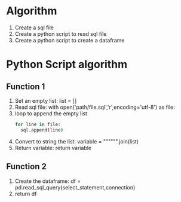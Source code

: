 # Algorithm

1. Create a sql file
2. Create a python script to read sql file
3. Create a python script to create a dataframe

# Python Script algorithm
## Function 1
1. Set an empty list: list = []
2. Read sql file: with open('path/file.sql','r',encoding='utf-8') as file:
3. loop to append the empty list
    ```bash
    for line in file:
      sql.append(line)
    ```
4. Convert to string the list: variable = """""".join(list)
5. Return variable: return variable

## Function 2
1. Create the dataframe: df = pd.read_sql_query(select_statement,connection)
2. return df
